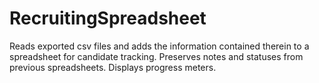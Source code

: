 # RecruitingSpreadsheet
Reads exported csv files and adds the information contained therein to a spreadsheet for candidate tracking.  Preserves notes and statuses from previous spreadsheets.  Displays progress meters.

